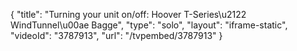 {
    "title": "Turning your unit on\/off: Hoover T-Series\u2122 WindTunnel\u00ae Bagge",
    "type": "solo",
    "layout": "iframe-static",
    "videoId": "3787913",
    "url": "\/tvpembed\/3787913"
}